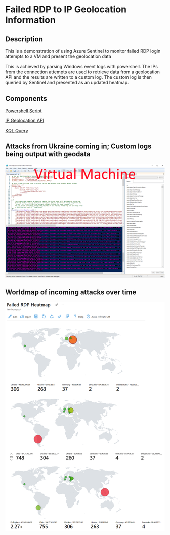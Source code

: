 # Failed RDP to IP Geolocation Information

## Description

This is a demonstration of using Azure Sentinel to monitor failed RDP login attempts to a VM and present the geolocation data

This is achieved by parsing Windows event logs with powershell.  The IPs from the connection attempts are used to retrieve data from a geolocation API and the results are written to a custom log. The custom log is then queried by Sentinel and presented as an updated heatmap.

## Components

[Powershell Script](https://github.com/evasquez44/AzureSentinelLab/blob/main/Custom_Security_Log_Exporter.ps1)

[IP Geolocation API](https://ipgeolocation.io/)

[KQL Query](https://github.com/evasquez44/AzureSentinelLab/blob/main/Workbook%20Log%20Query)


## Attacks from Ukraine coming in; Custom logs being output with geodata

<img src="https://github.com/evasquez44/AzureSentinelLab/blob/main/Images/Incoming%20attacks.png" width="700">

## Worldmap of incoming attacks over time

<img src="https://github.com/evasquez44/AzureSentinelLab/blob/main/Images/Heatmap%20progression.png" width="700">
